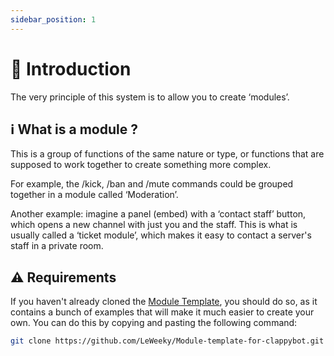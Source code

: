 ```yaml
---
sidebar_position: 1
---
```

# 👋 Introduction

The very principle of this system is to allow you to create ‘modules’.

## ℹ️ What is a module ?

This is a group of functions of the same nature or type, or functions that are supposed to work together
to create something more complex.

For example, the /kick, /ban and /mute commands could be grouped together in a module called ‘Moderation’.

Another example: imagine a panel (embed) with a ‘contact staff’ button, which opens a new channel with just
you and the staff. This is what is usually called a ‘ticket module’, which makes it easy to contact a server's
staff in a private room.

## ⚠️ Requirements 

If you haven't already cloned the [Module Template](https://github.com/LeWeeky/Module-template-for-clappybot),
you should do so, as it contains a bunch of examples that will make it much easier to create your own.
You can do this by copying and pasting the following command: 

```bash
git clone https://github.com/LeWeeky/Module-template-for-clappybot.git sources/modules/template
```

